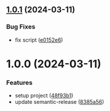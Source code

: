 ## [1.0.1](https://github.com/louis-lemon/ts-package-template/compare/v1.0.0...v1.0.1) (2024-03-11)

### Bug Fixes

-   fix script ([e0152e6](https://github.com/louis-lemon/ts-package-template/commit/e0152e6f53988d761b5b46698ffb21c638914f5c))

# 1.0.0 (2024-03-11)

### Features

-   setup project ([48f93b1](https://github.com/louis-lemon/ts-package-template/commit/48f93b10f83d2c7a683e4bd06e49febe09916686))
-   update semantic-release ([8385a56](https://github.com/louis-lemon/ts-package-template/commit/8385a56523c21dcbc73f1e5537083fd5476c6721))
